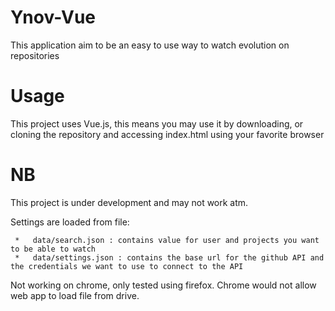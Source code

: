 # Ynov-Vue

This application aim to be an easy to use way to watch evolution on repositories


# Usage

This project uses Vue.js, this means you may use it by downloading, or cloning the repository and accessing index.html using your favorite browser

# NB

This project is under development and may not work atm.

Settings are loaded from file:

     *   data/search.json : contains value for user and projects you want to be able to watch
     *   data/settings.json : contains the base url for the github API and the credentials we want to use to connect to the API

Not working on chrome, only tested using firefox. Chrome would not allow web app to load file from drive.